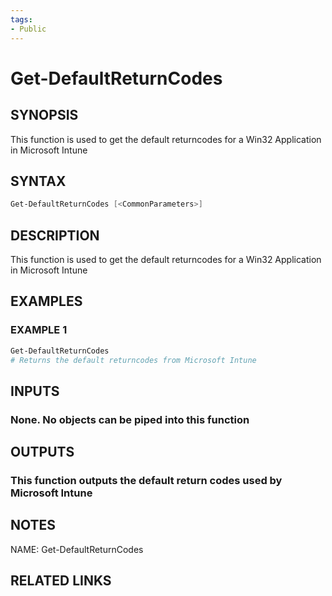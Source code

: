 ```yaml
---
tags:
- Public
---
```

# Get-DefaultReturnCodes

## SYNOPSIS
This function is used to get the default returncodes for a Win32 Application in Microsoft Intune

## SYNTAX
```powershell
Get-DefaultReturnCodes [<CommonParameters>]
```

## DESCRIPTION
This function is used to get the default returncodes for a Win32 Application in Microsoft Intune

## EXAMPLES

### EXAMPLE 1
```powershell
Get-DefaultReturnCodes
# Returns the default returncodes from Microsoft Intune
```

## INPUTS
### None. No objects can be piped into this function

## OUTPUTS
### This function outputs the default return codes used by Microsoft Intune

## NOTES
NAME: Get-DefaultReturnCodes

## RELATED LINKS

